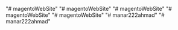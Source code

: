 "# magentoWebSite" 
"# magentoWebSite" 
"# magentoWebSite" 
"# magentoWebSite" 
"# magentoWebSite" 
"# manar222ahmad" 
"# manar222ahmad" 
